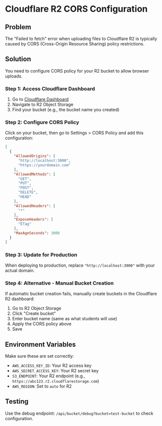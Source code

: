 # Cloudflare R2 CORS Configuration

## Problem
The "Failed to fetch" error when uploading files to Cloudflare R2 is typically caused by CORS (Cross-Origin Resource Sharing) policy restrictions.

## Solution
You need to configure CORS policy for your R2 bucket to allow browser uploads.

### Step 1: Access Cloudflare Dashboard
1. Go to [Cloudflare Dashboard](https://dash.cloudflare.com/)
2. Navigate to R2 Object Storage
3. Find your bucket (e.g., the bucket name you created)

### Step 2: Configure CORS Policy
Click on your bucket, then go to Settings > CORS Policy and add this configuration:

```json
[
  {
    "AllowedOrigins": [
      "http://localhost:3000",
      "https://yourdomain.com"
    ],
    "AllowedMethods": [
      "GET",
      "PUT",
      "POST",
      "DELETE",
      "HEAD"
    ],
    "AllowedHeaders": [
      "*"
    ],
    "ExposeHeaders": [
      "ETag"
    ],
    "MaxAgeSeconds": 3000
  }
]
```

### Step 3: Update for Production
When deploying to production, replace `"http://localhost:3000"` with your actual domain.

### Step 4: Alternative - Manual Bucket Creation
If automatic bucket creation fails, manually create buckets in the Cloudflare R2 dashboard:

1. Go to R2 Object Storage
2. Click "Create bucket"
3. Enter bucket name (same as what students will use)
4. Apply the CORS policy above
5. Save

## Environment Variables
Make sure these are set correctly:
- `AWS_ACCESS_KEY_ID`: Your R2 access key
- `AWS_SECRET_ACCESS_KEY`: Your R2 secret key  
- `S3_ENDPOINT`: Your R2 endpoint (e.g., `https://abc123.r2.cloudflarestorage.com`)
- `AWS_REGION`: Set to `auto` for R2

## Testing
Use the debug endpoint: `/api/bucket/debug?bucket=test-bucket` to check configuration.
